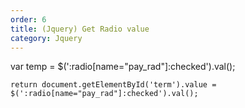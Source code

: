 ```yaml
---
order: 6
title: (Jquery) Get Radio value
category: Jquery
---
```


var temp = $(':radio[name="pay_rad"]:checked').val();
	
	return document.getElementById('term').value = $(':radio[name="pay_rad"]:checked').val();
